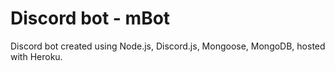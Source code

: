 # Discord bot - mBot
Discord bot created using Node.js, Discord.js, Mongoose, MongoDB, hosted with Heroku.